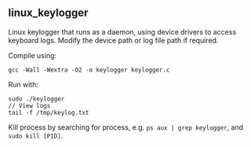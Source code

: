 ## linux_keylogger

Linux keylogger that runs as a daemon, using device drivers to access keyboard logs. Modify the device path or log file path if required.

Compile using:
```
gcc -Wall -Wextra -O2 -o keylogger keylogger.c
```

Run with:
```
sudo ./keylogger
// View logs
tail -f /tmp/keylog.txt
```

Kill process by searching for process, e.g. `ps aux | grep keylogger`, and `sudo kill [PID]`.
